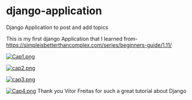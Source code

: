 # django-application
Django Application to post and add topics

This is my first django Application that I learned from- https://simpleisbetterthancomplex.com/series/beginners-guide/1.11/

[![Cap1.png](https://i.postimg.cc/Vv6HPwY7/Cap1.png)](https://postimg.cc/sQkJ5tGS)

[![cap2.png](https://i.postimg.cc/pTy1gxVs/cap2.png)](https://postimg.cc/gXFDZCZh)

[![cap3.png](https://i.postimg.cc/W3QSCkH4/cap3.png)](https://postimg.cc/8JmhrjD8)

[![Cap4.png](https://i.postimg.cc/tgJ5gk0T/Cap4.png)](https://postimg.cc/kVr81xg3)
Thank you Vitor Freitas for such a great tutorial about Django
